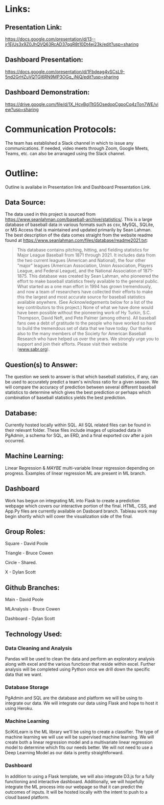 # Links: 

## Presentation Link:
https://docs.google.com/presentation/d/13--jr1EjUs3x9Z0JhQVQ63RcAD37qgR8t10Dt4ej23k/edit?usp=sharing

## Dashboard Presentation:
https://docs.google.com/presentation/d/1Fbdeag4vSCsL9-5nd2GrHZuVQTGI6RN9MP3OGq_jNjQ/edit?usp=sharing

## Dashboard Demonstration:
https://drive.google.com/file/d/1X_HcvBglTtG5OsedopCgpoCq4zTon7WE/view?usp=sharing

# Communication Protocols:
The team has established a Slack channel in which to issue any communications.  If needed, video meets through Zoom, Google Meets, Teams, etc. can also be arranaged using the Slack channel.

# Outline:
Outline is availabe in Presentation link and Dashboard Presentation Link.

## Data Source:
The data used in this project is sourced from https://www.seanlahman.com/baseball-archive/statistics/. This is a large database of baseball data in various formats such as csv, MySQL, SQLite, or MS Access that is maintained and updated primarily by Sean Lahman. The best description of the data comes straight from the website readme found at https://www.seanlahman.com/files/database/readme2021.txt:
>This database contains pitching, hitting, and fielding statistics for Major League Baseball from 1871 through 2021. It includes data from the two current leagues (American and National), the four other "major" leagues (American Association, Union Association, Players League, and Federal League), and the National Association of 1871-1875.
>This database was created by Sean Lahman, who pioneered the effort to make baseball statistics freely available to the general public. What started as a one man effort in 1994 has grown tremendously, and now a team of researchers have collected their efforts to make this the largest and most accurate source for baseball statistics available anywhere. (See Acknowledgements below for a list of the key contributors to this project.)
>None of what we have done would have been possible without the pioneering work of Hy Turkin, S.C. Thompson, David Neft, and Pete Palmer (among others). All baseball fans owe a debt of gratitude to the people who have worked so hard to build the tremendous set of data that we have today. Our thanks also to the many members of the Society for American Baseball Research who have helped us over the years. We strongly urge you to support and join their efforts. Please visit their website (www.sabr.org).

## Question(s) to Answer:
The question we seek to answer is that which baseball statistics, if any, can be used to accurately predict a team's win/loss ratio for a given season. We will compare the accuracy of prediction between several different baseball statistics to determine which gives the best prediction or perhaps which combination of baseball statistics yields the best prediction.

## Database: 
Currently hosted locally within SQL. All SQL related files can be found in their relevant folder. These files include images of uploaded data in PgAdmin, a schema for SQL, an ERD, and a final exported csv after a join occurred. 

## Machine Learning:
Linear Regression & *MAYBE* multi-variable linear regression depending on progress. Examples of linear regression ML are present in ML branch. 

## Dashboard
Work has begun on integrating ML into Flask to create a prediction webpage which covers our interactive portion of the final. HTML, CSS, and App.Py files are currently available on Dasboard branch. Tableau work may begin shortly which will cover the visualization side of the final. 

## Group Roles:
Square - David Poole

Triangle - Bruce Cowen

Circle - Shared.

X - Dylan Scott

## Github Branches:
Main - David Poole

MLAnalysis - Bruce Cowen

Dashboard - Dylan Scott

## Technology Used:
### Data Cleaning and Analysis
Pandas will be used to clean the data and perform an exploratory analysis along with excel and the various functiosn that reside within excel. Further analysis will be completed using Python once we drill down the specific data that we want.

### Database Storage
PgAdmin and SQL are the database and platform we will be using to integrate our data. We will integrate our data using Flask and hope to host it using Heroku.

### Machine Learning
SciKitLearn is the ML library we'll be using to create a classifier. The type of machine learning we will use will be supervised machine learning. We will create both a linear regression model and a multivariate linear regression model to determine which fits our needs better. We will not need to use a Deep Learning Model as our data is pretty straightforward.

### Dashboard
In addition to using a Flask template, we will also integrate D3.js for a fully functioning and interactive dashboard. Additionally, we will hopefully integrate the ML process into our webpage so that it can predict the outcomes of inputs. It will be hosted locally with the intent to push to a cloud based platform. 
